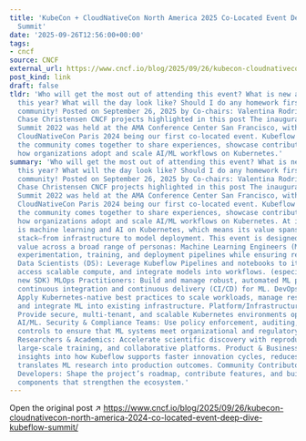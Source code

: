 ```yaml
---
title: 'KubeCon + CloudNativeCon North America 2025 Co-Located Event Deep Dive: Kubeflow
  Summit'
date: '2025-09-26T12:56:00+00:00'
tags:
- cncf
source: CNCF
external_url: https://www.cncf.io/blog/2025/09/26/kubecon-cloudnativecon-north-america-2024-co-located-event-deep-dive-kubeflow-summit/
post_kind: link
draft: false
tldr: 'Who will get the most out of attending this event? What is new and different
  this year? What will the day look like? Should I do any homework first? Find your
  community! Posted on September 26, 2025 by Co-chairs: Valentina Rodriguez Sosa,
  Chase Christensen CNCF projects highlighted in this post The inaugural Kubeflow
  Summit 2022 was held at the AMA Conference Center San Francisco, with KubeCon +
  CloudNativeCon Paris 2024 being our first co-located event. Kubeflow Summit is where
  the community comes together to share experiences, showcase contributions, and highlight
  how organizations adopt and scale AI/ML workflows on Kubernetes.'
summary: 'Who will get the most out of attending this event? What is new and different
  this year? What will the day look like? Should I do any homework first? Find your
  community! Posted on September 26, 2025 by Co-chairs: Valentina Rodriguez Sosa,
  Chase Christensen CNCF projects highlighted in this post The inaugural Kubeflow
  Summit 2022 was held at the AMA Conference Center San Francisco, with KubeCon +
  CloudNativeCon Paris 2024 being our first co-located event. Kubeflow Summit is where
  the community comes together to share experiences, showcase contributions, and highlight
  how organizations adopt and scale AI/ML workflows on Kubernetes. At its core, Kubeflow
  is machine learning and AI on Kubernetes, which means its value spans the entire
  stack—from infrastructure to model deployment. This event is designed to deliver
  value across a broad range of personas: Machine Learning Engineers (MLEs): Streamline
  experimentation, training, and deployment pipelines while ensuring reproducibility.
  Data Scientists (DS): Leverage Kubeflow Pipelines and notebooks to iterate quickly,
  access scalable compute, and integrate models into workflows. (especially with our
  new SDK) MLOps Practitioners: Build and manage robust, automated ML pipelines, enabling
  continuous integration and continuous delivery (CI/CD) for ML. DevOps Engineers:
  Apply Kubernetes-native best practices to scale workloads, manage resources efficiently,
  and integrate ML into existing infrastructure. Platform/Infrastructure Engineers:
  Provide secure, multi-tenant, and scalable Kubernetes environments optimized for
  AI/ML. Security & Compliance Teams: Use policy enforcement, auditing, and access
  controls to ensure that ML systems meet organizational and regulatory standards.
  Researchers & Academics: Accelerate scientific discovery with reproducible experiments,
  large-scale training, and collaborative platforms. Product & Business Leaders: Gain
  insights into how Kubeflow supports faster innovation cycles, reduces costs, and
  translates ML research into production outcomes. Community Contributors & Open Source
  Developers: Shape the project’s roadmap, contribute features, and build reusable
  components that strengthen the ecosystem.'
---
```

Open the original post ↗ https://www.cncf.io/blog/2025/09/26/kubecon-cloudnativecon-north-america-2024-co-located-event-deep-dive-kubeflow-summit/
